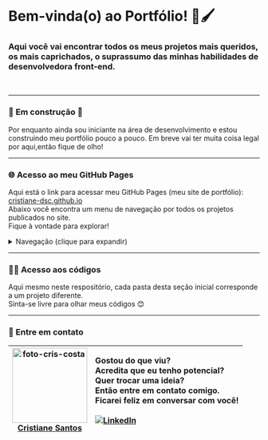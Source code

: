 # Bem-vinda(o) ao Portfólio! 🎨🖌️

### Aqui você vai encontrar todos os meus projetos mais queridos, os mais caprichados, o suprassumo das minhas habilidades de desenvolvedora front-end.

</br>
<hr>

### 🚧 Em construção 🚧
Por enquanto ainda sou iniciante na área de desenvolvimento e estou construindo meu portfólio pouco a pouco. Em breve vai ter muita coisa legal por aqui,então fique de olho!

<hr>

### 🌐 Acesso ao meu GitHub Pages
Aqui está o link para acessar meu GitHub Pages (meu site de portfólio): [cristiane-dsc.github.io](https://cristiane-dsc.github.io/)</br>
Abaixo você encontra um menu de navegação por todos os projetos publicados no site.</br>
Fique à vontade para explorar!</br>

<details>
  <summary>Navegação (clique para expandir)</summary>
  <a href="https://cristiane-dsc.github.io/contador/">Contador</a></br>
  <a href="https://cristiane-dsc.github.io/to-do-list/">Lista de Tarefas</a>
</details>

<hr>

### 👩‍💻 Acesso aos códigos
Aqui mesmo neste respositório, cada pasta desta seção inicial corresponde a um projeto diferente.</br>
Sinta-se livre para olhar meus códigos 😊

<hr>

### 💬 Entre em contato

| <a href="https://github.com/cristiane-dsc"><img src="https://avatars.githubusercontent.com/u/104697914?v=4" width="150px;" alt="foto-cris-costa"/></br>Cristiane Santos</a> | Gostou do que viu?</br> Acredita que eu tenho potencial?</br> Quer trocar uma ideia?</br> Então entre em contato comigo.</br> Ficarei feliz em conversar com você!</br></br>[![LinkedIn](https://img.shields.io/badge/LinkedIn-0077B5?style=for-the-badge&logo=linkedin&logoColor=white)](https://www.linkedin.com/in/cristiane-s-costa-83a115228/) |
| --- | :--- |
